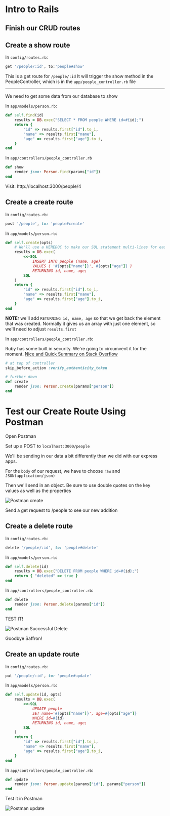 # Intro to Rails
## Finish our CRUD routes

## Create a show route

In `config/routes.rb`:

```ruby
get '/people/:id', to:'people#show'
```

This is a get route for `/people/:id`
It will trigger the show method in the PeopleController, which is in the `app/people_controller.rb` file

---

We need to get some data from our database to show

In `app/models/person.rb`:

```ruby
def self.find(id)
    results = DB.exec("SELECT * FROM people WHERE id=#{id};")
    return {
        "id" => results.first["id"].to_i,
        "name" => results.first["name"],
        "age" => results.first["age"].to_i,
    }
end
```

In `app/controllers/people_controller.rb`

```ruby
def show
    render json: Person.find(params["id"])
end
```

Visit: http://localhost:3000/people/4



## Create a create route

In `config/routes.rb`:

```ruby
post '/people', to: 'people#create'
```

In `app/models/person.rb`:

```ruby
def self.create(opts)
    # We'll use a HEREDOC to make our SQL statement multi-lines for ease of reading
    results = DB.exec(
        <<-SQL
            INSERT INTO people (name, age)
            VALUES ( '#{opts["name"]}', #{opts["age"]} )
            RETURNING id, name, age;
        SQL
    )
    return {
        "id" => results.first["id"].to_i,
        "name" => results.first["name"],
        "age" => results.first["age"].to_i,
    }
end
```

**NOTE:** we'll add `RETURNING id, name, age` so that we get back the element that was created.  Normally it gives us an array with just one element, so we'll need to adjust `results.first`

In `app/controllers/people_controller.rb`:

Ruby has some built in security. We're going to circumvent it for the moment. [Nice and Quick Summary on Stack Overflow](https://stackoverflow.com/questions/941594/understanding-the-rails-authenticity-token)

```ruby
# at top of controller
skip_before_action :verify_authenticity_token

# further down
def create
    render json: Person.create(params["person"])
end
```


# Test our Create Route Using Postman

Open Postman

Set up a POST to `localhost:3000/people`

We'll be sending in our data a bit differently than we did with our express apps.

For the `body` of our request, we have to choose `raw` and `JSON(application/json)`

Then we'll send in an object. Be sure to use double quotes on the key values as well as the properties

![Postman create](https://i.imgur.com/ECSWn1i.png)

Send a get request to /people to see our new addition

## Create a delete route

In `config/routes.rb`:

```ruby
delete '/people/:id', to: 'people#delete'
```

In `app/models/person.rb`:

```ruby
def self.delete(id)
    results = DB.exec("DELETE FROM people WHERE id=#{id};")
    return { "deleted" => true }
end
```

In `app/controllers/people_controller.rb`:

```ruby
def delete
    render json: Person.delete(params["id"])
end
```

TEST IT!

![Postman Successful Delete](https://i.imgur.com/DPGbWpG.png)

Goodbye Saffron!

## Create an update route

In `config/routes.rb`:

```ruby
put '/people/:id', to: 'people#update'
```

In `app/models/person.rb`:

```ruby
def self.update(id, opts)
    results = DB.exec(
        <<-SQL
            UPDATE people
            SET name='#{opts["name"]}', age=#{opts["age"]}
            WHERE id=#{id}
            RETURNING id, name, age;
        SQL
    )
    return {
        "id" => results.first["id"].to_i,
        "name" => results.first["name"],
        "age" => results.first["age"].to_i,
    }
end
```

In `app/controllers/people_controller.rb`:

```ruby
def update
    render json: Person.update(params["id"], params["person"])
end
```

Test it in Postman

![Postman update](https://i.imgur.com/kQD7sIY.png)
